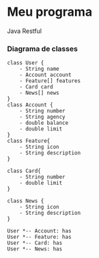 # Meu programa
Java Restful
### Diagrama de classes

    class User {
        - String name    
        - Account account    
        - Feature[] features
        - Card card
        - News[] news
    }
    class Account {
        - String number
        - String agency
        - double balance
        - double limit
    }
    class Feature{
        - String icon
        - String description
    }
    
    class Card{
        - String number
        - double limit
    }
    
    class News {
        - String icon
        - String description
    }
    
    User *-- Account: has
    User *-- Feature: has
    User *-- Card: has
    User *-- News: has

